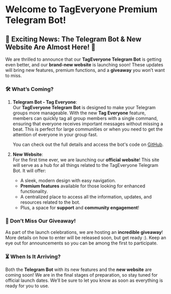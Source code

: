 # Welcome to TagEveryone Premium Telegram Bot!

## 🚀 **Exciting News: The Telegram Bot & New Website Are Almost Here!** 🚀

We are thrilled to announce that our **TagEveryone Telegram Bot** is getting even better, and our **brand-new website** is launching soon! These updates will bring new features, premium functions, and a **giveaway** you won’t want to miss.

### 🛠️ **What’s Coming?**

1. **Telegram Bot - Tag Everyone**:  
   Our **TagEveryone Telegram Bot** is designed to make your Telegram groups more manageable. With the new **Tag Everyone** feature, members can quickly tag all group members with a single command, ensuring that everyone receives important messages without missing a beat. This is perfect for large communities or when you need to get the attention of everyone in your group fast.

   You can check out the full details and access the bot's code on [GitHub](https://github.com/Matt0550/TagEveryoneTelegramBot/).

2. **New Website**:  
   For the first time ever, we are launching our **official website**! This site will serve as a hub for all things related to the TagEveryone Telegram Bot. It will offer:
   - A sleek, modern design with easy navigation.
   - **Premium features** available for those looking for enhanced functionality.
   - A centralized place to access all the information, updates, and resources related to the bot.
   - Plus, a space for **support** and **community engagement**!

### 🎉 **Don’t Miss Our Giveaway!**

As part of the launch celebrations, we are hosting an **incredible giveaway**! More details on how to enter will be released soon, but get ready :). Keep an eye out for announcements so you can be among the first to participate.

### ⏳ **When Is It Arriving?**

Both the **Telegram Bot** with its new features and the **new website** are coming soon! We are in the final stages of preparation, so stay tuned for official launch dates. We’ll be sure to let you know as soon as everything is ready for you to use.
